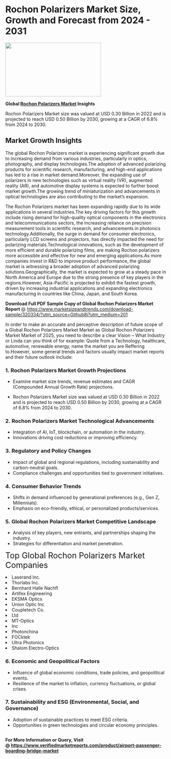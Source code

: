 <H1>Rochon Polarizers Market Size, Growth and Forecast from 2024 - 2031</H1><img class="aligncenter size-medium wp-image-584254" src="https://thirdeyenews.in/wp-content/uploads/2024/09/Global-Market-Research-300x168.jpeg" alt="" width="300" height="168" /><p><strong>Global&nbsp;<a href="https://www.marketsizeandtrends.com/download-sample/320334/?utm_source=Github8j?utm_medium=201">Rochon Polarizers Market</a> Insights</strong></p><p>Rochon Polarizers Market size was valued at USD 0.30 Billion in 2022 and is projected to reach USD 0.50 Billion by 2030, growing at a CAGR of 6.8% from 2024 to 2030.</p><p><h2>Market Growth Insights</h2> <p>The global Rochon Polarizers market is experiencing significant growth due to increasing demand from various industries, particularly in optics, photography, and display technologies.The adoption of advanced polarizing products for scientific research, manufacturing, and high-end applications has led to a rise in market demand.Moreover, the expanding use of polarizers in new technologies such as virtual reality (VR), augmented reality (AR), and automotive display systems is expected to further boost market growth.The growing trend of miniaturization and advancements in optical technologies are also contributing to the market’s expansion.</p> <p>The Rochon Polarizers market has been expanding rapidly due to its wide applications in several industries.The key driving factors for this growth include rising demand for high-quality optical components in the electronics and telecommunications sectors, the increasing reliance on precision measurement tools in scientific research, and advancements in photonics technology.Additionally, the surge in demand for consumer electronics, particularly LCD screens and projectors, has directly impacted the need for polarizing materials.Technological innovations, such as the development of more efficient and durable polarizing films, are making Rochon polarizers more accessible and effective for new and emerging applications.As more companies invest in R&D to improve product performance, the global market is witnessing a broader adoption of advanced polarizing solutions.Geographically, the market is expected to grow at a steady pace in North America and Europe due to the strong presence of key players in the regions.However, Asia-Pacific is projected to exhibit the fastest growth, driven by increasing industrial applications and expanding electronics manufacturing in countries like China, Japan, and South Korea.</p> <p><span class=""><strong>Download Full PDF Sample Copy of Global Rochon Polarizers Market Report</strong> @ <a href="https://www.marketsizeandtrends.com/download-sample/320334/?utm_source=Github8j?utm_medium=201" target="_blank">https://www.marketsizeandtrends.com/download-sample/320334/?utm_source=Github8j?utm_medium=201</a></span></p><p>In order to make an accurate and perceptive description of future scope of a Global&nbsp;Rochon Polarizers Market Market as Global&nbsp;Rochon Polarizers Market Market of 2025, you need to describe a clear Vision &ndash; What Industry or Linda can you think of for example: Quote from a Technology, healthcare, automotive, renewable energy, name the market you are Reffering to.However, some general trends and factors usually impact market reports and their future outlook include:</p><h3>1.&nbsp;<strong>Rochon Polarizers Market Growth Projections</strong></h3><ul><li>Examine market size trends, revenue estimates and CAGR (Compounded Annual Growth Rate) projections.</li><li><p>Rochon Polarizers Market size was valued at USD 0.30 Billion in 2022 and is projected to reach USD 0.50 Billion by 2030, growing at a CAGR of 6.8% from 2024 to 2030.</p></li></ul><h3>2.&nbsp;<strong>Rochon Polarizers Market Technological Advancements</strong></h3><ul><li>Integration of AI, IoT, blockchain, or automation in the industry.</li><li>Innovations driving cost reductions or improving efficiency.</li></ul><h3>3.&nbsp;<strong>Regulatory and Policy Changes</strong></h3><ul><li>Impact of global and regional regulations, including sustainability and carbon-neutral goals.</li><li>Compliance challenges and opportunities tied to government initiatives.</li></ul><h3>4.&nbsp;<strong>Consumer Behavior Trends</strong></h3><ul><li>Shifts in demand influenced by generational preferences (e.g., Gen Z, Millennials).</li><li>Emphasis on eco-friendly, ethical, or personalized products/services.</li></ul><h3>5.&nbsp;<strong>Global Rochon Polarizers Market Competitive Landscape</strong></h3><ul><li>Analysis of key players, new entrants, and partnerships shaping the industry.</li><li>Strategies for differentiation and market penetration.</li></ul><p data-pm-slice="1 1 []"><span style="color: inherit; font-family: inherit; font-size: 25px;">Top Global Rochon Polarizers Market Companies</span></p><div class="" data-test-id=""><p><li>Laserand Inc.</li><li> Thorlabs Inc.</li><li> Bernhard Halle Nachfl</li><li> Artifex Engineering</li><li> EKSMA Optics</li><li> Union Optic Inc</li><li> Coupletech Co.</li><li> Ltd</li><li> MT-Optics</li><li>Inc</li><li> Photonchina</li><li> FOCktek</li><li> Ultra Photonics</li><li> Shalom Electro-Optics</li></p></div><h3>6.&nbsp;<strong>Economic and Geopolitical Factors</strong></h3><ul><li>Influence of global economic conditions, trade policies, and geopolitical events.</li><li>Resilience of the market to inflation, currency fluctuations, or global crises.</li></ul><h3>7.&nbsp;<strong>Sustainability and ESG (Environmental, Social, and Governance)</strong></h3><ul><li>Adoption of sustainable practices to meet ESG criteria.</li><li>Opportunities in green technologies and circular economy principles.</li></ul><h2><strong style="font-size: 14px;">For More Information or Query, Visit @&nbsp;</strong><a style="background-color: #ffffff; font-size: 14px;" href="https://www.marketsizeandtrends.com/report/rochon-polarizers-market/" target="_blank">https://www.verifiedmarketreports.com/product/airport-passenger-boarding-bridge-market</a></h2>